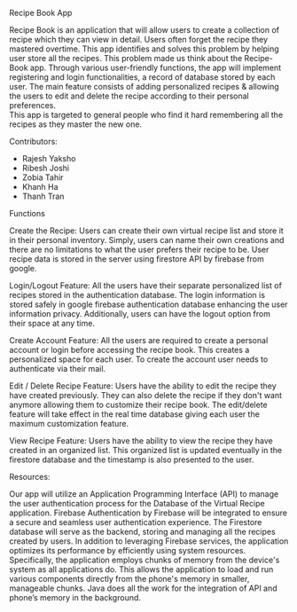 Recipe Book App

Recipe Book is an application that will allow users to create a collection of recipe which they can view in detail. 
Users often forget the recipe they mastered overtime. This app identifies and solves this problem by helping user store all the recipes.
This problem made us think about the Recipe-Book app. Through various user-friendly functions, the app will implement registering and login functionalities, a record of database stored by each user. 
The main feature consists of adding personalized recipes & allowing the users to edit and delete the recipe according to their personal preferences.  
This app is targeted to general people who find it hard remembering all the recipes as they master the new one. 

Contributors:
- Rajesh Yaksho
- Ribesh Joshi
- Zobia Tahir
- Khanh Ha
- Thanh Tran

Functions

Create the Recipe:
Users can create their own virtual recipe list and store it in their personal inventory. 
Simply, users can name their own creations and there are no limitations to what the user prefers their recipe to be. 
User recipe data is stored in the server using firestore API  by firebase from google.

Login/Logout Feature:
All the users have their separate personalized list of recipes stored in the authentication database. 
The login information is stored safely in google firebase authentication database enhancing the user information privacy. Additionally, users can have the logout option from their space at any time.

Create Account Feature:
All the users are required to create a personal account or login before accessing the recipe book. This creates a personalized space for each user. To create the account user needs to authenticate via their mail.

Edit / Delete Recipe Feature:
Users have the ability to edit the recipe they have created previously. They can also delete the recipe if they don't want anymore allowing them to customize their recipe book.
The edit/delete feature will take effect in the real time database giving each user the maximum customization feature.

View Recipe Feature:
Users have the ability to view the recipe they have created in an organized list.
This organized list is updated eventually in the firestore database and the timestamp is also presented to the user.

Resources:

Our app will utilize an Application Programming Interface (API) to manage the user authentication process for the Database of the Virtual Recipe application. 
Firebase Authentication by Firebase will be integrated to ensure a secure and seamless user authentication experience. 
The Firestore database will serve as the backend, storing and managing all the recipes created by users.
In addition to leveraging Firebase services, the application optimizes its performance by efficiently using system resources.
Specifically, the application employs chunks of memory from the device's system as all applications do.
This allows the application to load and run various components directly from the phone's memory in smaller, manageable chunks. Java does all the work for the integration of API and phone’s memory in the background. 
